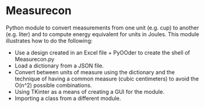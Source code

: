# Measurecon
Python module to convert measurements from one unit (e.g. cup) to another (e.g. liter) and to compute energy equivalent for units in Joules.
This module illustrates how to do the following:
- Use a design created in an Excel file + PyOOder to create the shell of Measurecon.py
- Load a dictionary from a JSON file.
- Convert between units of measure using the dictionary and the technique of having a common measure (cubic centimeters) to avoid the O(n^2) possible combinations.
- Using TKinter as a means of creating a GUI for the module.
- Importing a class from a different module.
